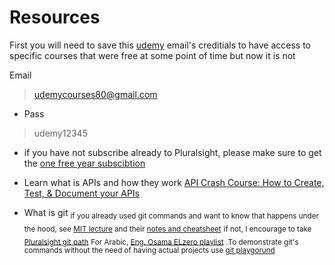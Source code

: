 # Resources
First you will need to save this [udemy](udemy.com) email's creditials to have access to specific courses that were free at some point of time but now it is not

Email
> udemycourses80@gmail.com
- Pass 
> udemy12345

- if you have not subscribe already to Pluralsight, please make sure to get the [one free year subscibtion](https://www.pluralsightone.org/product/education/code-org-redemption-3m?fbclid=IwAR1oskG-AHFWQZI2Q_5CVywK6WCSNsWEbcRZ43na9nQZszDj7X1GNFigbTI)

- Learn what is APIs and how they work [API Crash Course: How to Create, Test, & Document your APIs
](https://www.udemy.com/course/api-course/learn/lecture/26889642#overview)

- What is git
<sub>if you already used git commands and want to know that happens under the hood, see [MIT lecture](https://www.youtube.com/watch?v=2sjqTHE0zok) and their [notes and cheatsheet](https://missing.csail.mit.edu/2020/version-control/)</sub>
<sub>if not, I encourage to take [Pluralsight git path](https://app.pluralsight.com/paths/skill/managing-source-code-with-git)</sub>
<sub>For Arabic, [Eng. Osama ELzero playlist](https://www.youtube.com/playlist?list=PLDoPjvoNmBAw4eOj58MZPakHjaO3frVMF)</sub>
<sub>.To demonstrate git's commands without the need of having actual projects use [git playgorund](https://learngitbranching.js.org/)</sub>
